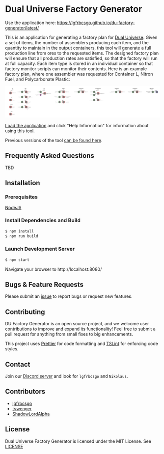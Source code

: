 # Dual Universe Factory Generator

Use the application here: https://lgfrbcsgo.github.io/du-factory-generator/latest/

This is an application for generating a factory plan for [Dual
Universe](https://www.dualuniverse.game/). Given a set of items, the
number of assemblers producing each item, and the quantity to maintain
in the output containers, this tool will generate a full production
line from ores to the requested items. The designed factory plan will
ensure that all production rates are satisfied, so that the factory
will run at full capacity. Each item type is stored in an individual
container so that factory monitor scripts can monitor their contents.
Here is an example factory plan, where one assembler was requested for
Container L, Nitron Fuel, and Polycarbonate Plastic:

![Example Factory Plan](./src/assets/example-map.svg)

[Load the
application](https://lgfrbcsgo.github.io/du-factory-generator/latest/) and
click "Help Information" for information about using this tool.

Previous versions of the tool [can be found here](https://lgfrbcsgo.github.io/du-factory-generator/).

## Frequently Asked Questions

TBD

## Installation

### Prerequisites

[NodeJS](https://nodejs.org/en/)

### Install Dependencies and Build
```bash
$ npm install
$ npm run build
```

### Launch Development Server
```bash
$ npm start
```
Navigate your browser to http://localhost:8080/

## Bugs & Feature Requests

Please submit an
[issue](https://github.com/lgfrbcsgo/du-factory-generator/issues) to
report bugs or request new features.

## Contributing

DU Factory Generator is an open source project, and we welcome user
contributions to improve and expand its functionality! Feel free to
submit a pull request for anything from small fixes to big enhancements.

This project uses [Prettier](https://prettier.io/) for code formatting
and [TSLint](https://palantir.github.io/tslint/) for enforcing code
styles.

## Contact

Join our [Discord server](https://discord.gg/gXSWKqVnHx) and look for
`lgfrbcsgo` and `Nikolaus`.

## Contributors

* [lgfrbcsgo](https://github.com/lgfrbcsgo)
* [tvwenger](https://github.com/tvwenger)
* [ShadowLordAlpha](https://github.com/ShadowLordAlpha)

## License

Dual Universe Factory Generator is licensed under the MIT License.
See [LICENSE](./LICENSE)
